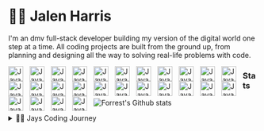 # 🏄‍♂️ Jalen Harris


I'm an dmv full-stack developer building my version of the digital world one step at a time. All coding projects are built from the ground up, from planning and designing all the way to solving real-life problems with code. 

<img align="left" alt="Java" width="30px" style="padding-right:10px;" src="https://cdn.jsdelivr.net/gh/devicons/devicon/icons/java/java-original.svg"/>
<img align="left" alt="Java" width="30px" style="padding-right:10px;" src="https://cdn.jsdelivr.net/gh/devicons/devicon@latest/icons/angularjs/angularjs-original.svg" />
<img align="left" alt="Java" width="30px" style="padding-right:10px;" src="https://cdn.jsdelivr.net/gh/devicons/devicon@latest/icons/bootstrap/bootstrap-original.svg" />
<img align="left" alt="Java" width="30px" style="padding-right:10px;" src="https://cdn.jsdelivr.net/gh/devicons/devicon@latest/icons/cplusplus/cplusplus-original.svg" />
<img align="left" alt="Java" width="30px" style="padding-right:10px;" src="https://cdn.jsdelivr.net/gh/devicons/devicon@latest/icons/csharp/csharp-original.svg" />
<img align="left" alt="Java" width="30px" style="padding-right:10px;" src="https://cdn.jsdelivr.net/gh/devicons/devicon@latest/icons/css3/css3-original.svg" />
<img align="left" alt="Java" width="30px" style="padding-right:10px;" src="https://cdn.jsdelivr.net/gh/devicons/devicon@latest/icons/cypressio/cypressio-original.svg" />
<img align="left" alt="Java" width="30px" style="padding-right:10px;" src="https://cdn.jsdelivr.net/gh/devicons/devicon@latest/icons/django/django-plain.svg" />
<img align="left" alt="Java" width="30px" style="padding-right:10px;" src="https://cdn.jsdelivr.net/gh/devicons/devicon@latest/icons/docker/docker-original-wordmark.svg" />
<img align="left" alt="Java" width="30px" style="padding-right:10px;" src="https://cdn.jsdelivr.net/gh/devicons/devicon@latest/icons/dotnetcore/dotnetcore-original.svg" />
<img align="left" alt="Java" width="30px" style="padding-right:10px;"  src="https://cdn.jsdelivr.net/gh/devicons/devicon@latest/icons/dynamodb/dynamodb-original.svg" />
<img align="left" alt="Java" width="30px" style="padding-right:10px;" src="https://cdn.jsdelivr.net/gh/devicons/devicon@latest/icons/git/git-original-wordmark.svg" />
<img align="left" alt="Java" width="30px" style="padding-right:10px;" src="https://cdn.jsdelivr.net/gh/devicons/devicon@latest/icons/html5/html5-original-wordmark.svg" />
<img align="left" alt="Java" width="30px" style="padding-right:10px;" src="https://cdn.jsdelivr.net/gh/devicons/devicon@latest/icons/javascript/javascript-plain.svg" />
<img align="left" alt="Java" width="30px" style="padding-right:10px;"  src="https://cdn.jsdelivr.net/gh/devicons/devicon@latest/icons/jira/jira-original-wordmark.svg" />
<img align="left" alt="Java" width="30px" style="padding-right:10px;" src="https://cdn.jsdelivr.net/gh/devicons/devicon@latest/icons/kubernetes/kubernetes-original-wordmark.svg" />
<img align="left" alt="Java" width="30px" style="padding-right:10px;"  src="https://cdn.jsdelivr.net/gh/devicons/devicon@latest/icons/mongodb/mongodb-original-wordmark.svg" />
<img align="left" alt="Java" width="30px" style="padding-right:10px;"  src="https://cdn.jsdelivr.net/gh/devicons/devicon@latest/icons/mysql/mysql-original-wordmark.svg" />
<img align="left" alt="Java" width="30px" style="padding-right:10px;" src="https://cdn.jsdelivr.net/gh/devicons/devicon@latest/icons/npm/npm-original-wordmark.svg" />
<img align="left" alt="Java" width="30px" style="padding-right:10px;" src="https://cdn.jsdelivr.net/gh/devicons/devicon@latest/icons/nuget/nuget-original-wordmark.svg" />
<img align="left" alt="Java" width="30px" style="padding-right:10px;" src="https://cdn.jsdelivr.net/gh/devicons/devicon@latest/icons/postman/postman-original.svg" />
<img align="left" alt="Java" width="30px" style="padding-right:10px;" src="https://cdn.jsdelivr.net/gh/devicons/devicon@latest/icons/python/python-original-wordmark.svg" />
<img align="left" alt="Java" width="30px" style="padding-right:10px;" src="https://cdn.jsdelivr.net/gh/devicons/devicon@latest/icons/react/react-original-wordmark.svg" />
<img align="left" alt="Java" width="30px" style="padding-right:10px;" src="https://cdn.jsdelivr.net/gh/devicons/devicon@latest/icons/tailwindcss/tailwindcss-original-wordmark.svg" />
<img align="left" alt="Java" width="30px" style="padding-right:10px;"  src="https://cdn.jsdelivr.net/gh/devicons/devicon@latest/icons/terraform/terraform-original-wordmark.svg" />
<img align="left" alt="Java" width="30px" style="padding-right:10px;"  
 src="https://cdn.jsdelivr.net/gh/devicons/devicon@latest/icons/typescript/typescript-original.svg" />

 ### Stats
 ![Forrest's Github stats](https://github-readme-stats.vercel.app/api?username=Harrisj22412&show_icons=true&theme=gruvbox)

 <details>
  <summary> 👨‍💻 Jays Coding Journey </summary>
  My journey to becoming a self-taught engineer has been driven by a passion for technology and a commitment to continuous learning. I started by gaining foundational skills and insights through hands-on experience and self-directed study. My background includes working at McDonald's, where I honed my problem-solving and multitasking abilities, which have been invaluable in my engineering journey.

Determined to break into the tech industry, I took a proactive approach by exploring various programming languages and technologies on my own. This self-motivated learning process included completing online courses, working on personal projects, and staying current with industry trends. My dedication to self-improvement and practical application has equipped me with a robust understanding of software development, problem-solving techniques, and the latest technological advancements.

As I progressed, I applied my knowledge to real-world scenarios, further solidifying my skills and confidence. My journey reflects a blend of perseverance, self-discipline, and a genuine enthusiasm for engineering. Today, I am well-prepared to contribute effectively in an engineering role, leveraging my unique experiences and self-taught expertise to drive innovative solutions. </details>

